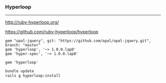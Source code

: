### Hyperloop
---
http://ruby-hyperloop.org/

https://github.com/ruby-hyperloop/hyperloop

```
gem "opal-jquery", git: "https://github.com/opal/opal-jquery.git", branch: "master"
gem 'hyperloop', '~> 1.0.0.lap0'
gem 'hyper-spec', '~> 1.0.0.lap0'

gem 'hyperloop'
```

```sh
bundle update
rails g hyperloop:install
```

```
```


